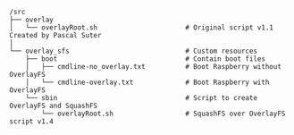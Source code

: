 	/src
	├── overlay
	│   └── overlayRoot.sh						# Original script v1.1 Created by Pascal Suter
	│
	└── overlay_sfs								# Custom resources
		├── boot								# Contain boot files
		│	├── cmdline-no_overlay.txt			# Boot Raspberry without OverlayFS
		│	└── cmdline-overlay.txt				# Boot Raspberry with OverlayFS
		└── sbin								# Script to create OverlayFS and SquashFS
			└── overlayRoot.sh					# SquashFS over OverlayFS script v1.4
